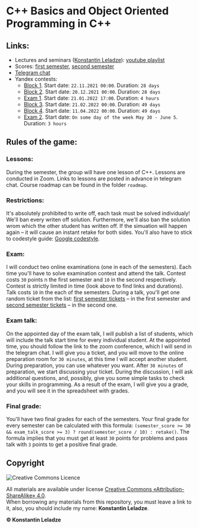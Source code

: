 # C++ Basics and Object Oriented Programming in C++

## Links:
+ Lectures and seminars ([Konstantin Leladze](https://t.me/konstantinleladze)): [youtube playlist](https://youtube.com/playlist?list=PL85_gNEP3vgReILPsym0C6B295kfjfVrv)
+ Scores: [first semester](https://docs.google.com/spreadsheets/d/1L22kWCzMYbk66SQmC0boS1RyRIurLIlfODbNfQNDwKQ), [second semester](https://docs.google.com/spreadsheets/d/14todp2F1AqZAytMh8ncJ70VghaCJtvTusgK9HxYyrAk)
+ [Telegram chat](https://t.me/joinchat/sRYBQZ2XiJ44YjIy)
+ Yandex contests:
  + [Block 1](https://contest.yandex.ru/contest/30937/enter/?lang=en). Start date: `22.11.2021 00:00`. Duration: `28 days`
  + [Block 2](https://contest.yandex.ru/contest/31957/enter/?lang=en). Start date: `20.12.2021 00:00`. Duration: `28 days`
  + [Exam 1](https://contest.yandex.ru/contest/32339/enter/?lang=en). Start date: `21.01.2022 17:00`. Duration: `4 hours`
  + [Block 3](https://contest.yandex.ru/contest/34048/enter/?lang=en). Start date: `21.02.2022 00:00`. Duration: `49 days`
  + [Block 4](https://contest.yandex.ru/contest/34050/enter/?lang=en). Start date: `11.04.2022 00:00`. Duration: `49 days`
  + [Exam 2](https://contest.yandex.ru/contest/34051/enter/?lang=en). Start date: `On some day of the week May 30 - June 5`. Duration: `3 hours`

## Rules of the game:

### Lessons:
During the semester, the group will have one lesson of C++. Lessons are conducted in Zoom. Links to lessons are posted in advance in telegram chat. Course roadmap can be found in the folder `roadmap`.

### Restrictions:
It's absolutely prohibited to write off, each task must be solved individualy! We'll ban every writen off solution. Furthermore, we'll also ban the solution wrom which the other student has written off. If the simuation will happen again – it will cause an instant retake for both sides. You'll also have to stick to codestyle guide: [Google codestyle](https://google.github.io/styleguide/cppguide.html).

### Exam:
I will conduct two online examinations (one in each of the semesters). 
Each time you'll have to solve examination contest and attend the talk. Contest costs `30` points n the first semester and `10` in the second respectively.
Contest is strictly limited in time (look above to find links and durations). Talk costs `10` in the each of the semesters. During a talk, you'll get one random ticket from the list: [first semester tickets](https://github.com/Costello1329/cpp-mipt-2021/tree/master/tickets#tickets-for-the-first-semester-exam) – in the first semester and [second semester tickets](https://github.com/Costello1329/cpp-mipt-2021/tree/master/tickets#tickets-for-the-second-semester-exam) – in the second one.

### Exam talk:
On the appointed day of the exam talk, I will publish a list of students, which will include the talk start time for every individual student. At the appointed time, you should follow the link to the zoom conference, which I will send in the telegram chat. I will give you a ticket, and you will move to the online preparation room for `30 minutes`, at this time I will accept another student. During preparation, you can use whatever you want. After `30 minutes` of preparation, we start discussing your ticket. During the discussion, I will ask additional questions, and, possibly, give you some simple tasks to check your skills in programming. As a result of the exam, I will give you a grade, and you will see it in the spreadsheet with grades.

### Final grade:
You'll have two final grades for each of the semesters. Your final grade for every semester can be calculated with this formula: `(semester_score >= 30 && exam_talk_score >= 3) ? round(semester_score / 10) : retake()`. The formula implies that you must get at least `30` points for problems and pass talk with `3` points to get a positive final grade.

## Copyright

![Creative Commons Licence](https://i.creativecommons.org/l/by-sa/4.0/88x31.png)

All materials are available under license [Creative Commons «Attribution-ShareAlike» 4.0](http://creativecommons.org/licenses/by-sa/4.0/).\
When borrowing any materials from this repository, you must leave a link to it, also, you should include my name: **Konstantin Leladze**.

__© Konstantin Leladze__

